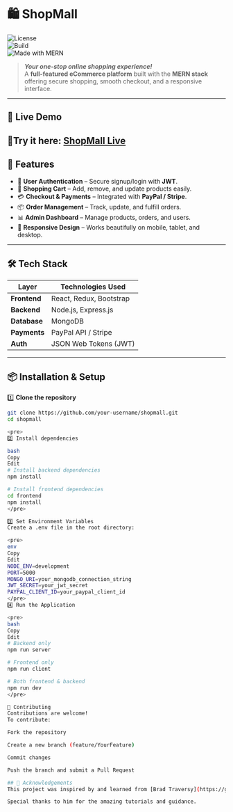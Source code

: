 # 🛍️ **ShopMall**  
![License](https://img.shields.io/badge/license-MIT-blue)  
![Build](https://img.shields.io/badge/build-passing-brightgreen)  
![Made with MERN](https://img.shields.io/badge/Made%20with-MERN-orange)  

> ***Your one-stop online shopping experience!***  
A **full-featured eCommerce platform** built with the **MERN stack** offering secure shopping, smooth checkout, and a responsive interface.

---

## 🚀 **Live Demo**
🔗**Try it here:** [**ShopMall Live**](https://shopmall-zmm5.onrender.com/login)  
---

## 📌 **Features**
- 🔐 **User Authentication** – Secure signup/login with **JWT**.
- 🛒 **Shopping Cart** – Add, remove, and update products easily.
- 💳 **Checkout & Payments** – Integrated with **PayPal / Stripe**.
- 📦 **Order Management** – Track, update, and fulfill orders.
- 📊 **Admin Dashboard** – Manage products, orders, and users.
- 📱 **Responsive Design** – Works beautifully on mobile, tablet, and desktop.

---

## 🛠 **Tech Stack**
| Layer        | Technologies Used |
|--------------|------------------|
| **Frontend** | React, Redux, Bootstrap |
| **Backend**  | Node.js, Express.js |
| **Database** | MongoDB |
| **Payments** | PayPal API / Stripe |
| **Auth**     | JSON Web Tokens (JWT) |

---

## 📦 **Installation & Setup**

1️⃣ **Clone the repository**
```bash
git clone https://github.com/your-username/shopmall.git
cd shopmall

<pre>
2️⃣ Install dependencies

bash
Copy
Edit
# Install backend dependencies
npm install

# Install frontend dependencies
cd frontend
npm install
</pre>

3️⃣ Set Environment Variables
Create a .env file in the root directory:

<pre>
env
Copy
Edit
NODE_ENV=development
PORT=5000
MONGO_URI=your_mongodb_connection_string
JWT_SECRET=your_jwt_secret
PAYPAL_CLIENT_ID=your_paypal_client_id
</pre>
4️⃣ Run the Application

<pre>
bash
Copy
Edit
# Backend only
npm run server

# Frontend only
npm run client

# Both frontend & backend
npm run dev
</pre>

🤝 Contributing
Contributions are welcome!
To contribute:

Fork the repository

Create a new branch (feature/YourFeature)

Commit changes

Push the branch and submit a Pull Request

## 🙏 Acknowledgements
This project was inspired by and learned from [Brad Traversy](https://github.com/bradtraversy) through his **MERN eCommerce** course.

Special thanks to him for the amazing tutorials and guidance.
